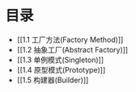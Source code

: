 # 目录

- [[1.1 工厂方法(Factory Method)]]
- [[1.2 抽象工厂(Abstract Factory)]]
- [[1.3 单例模式(Singleton)]]
- [[1.4 原型模式(Prototype)]]
- [[1.5 构建器(Builder)]]
